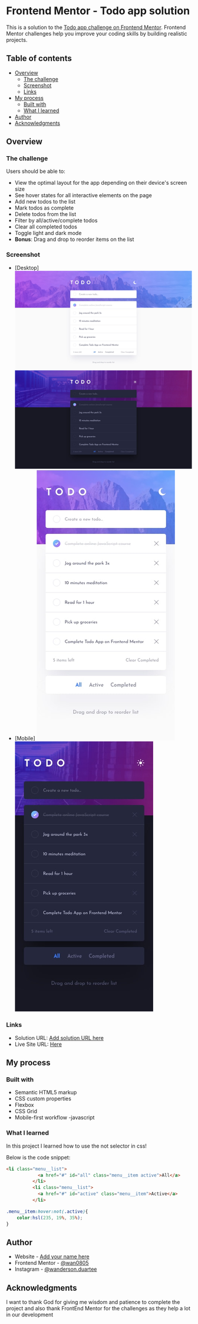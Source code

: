 # Frontend Mentor - Todo app solution

This is a solution to the [Todo app challenge on Frontend Mentor](https://www.frontendmentor.io/challenges/todo-app-Su1_KokOW). Frontend Mentor challenges help you improve your coding skills by building realistic projects. 

## Table of contents

- [Overview](#overview)
  - [The challenge](#the-challenge)
  - [Screenshot](#screenshot)
  - [Links](#links)
- [My process](#my-process)
  - [Built with](#built-with)
  - [What I learned](#what-i-learned)
- [Author](#author)
- [Acknowledgments](#acknowledgments)


## Overview

### The challenge

Users should be able to:

- View the optimal layout for the app depending on their device's screen size
- See hover states for all interactive elements on the page
- Add new todos to the list
- Mark todos as complete
- Delete todos from the list
- Filter by all/active/complete todos
- Clear all completed todos
- Toggle light and dark mode
- **Bonus**: Drag and drop to reorder items on the list

### Screenshot

- [Desktop]
![Desktop Light](./assets/design/desktop-design-light.jpg)
![Desktop Dark](./assets/design/desktop-design-dark.jpg)
- [Mobile]
![Mobile light](./assets/design/mobile-design-light.jpg)
![Mobile Dark](./assets/design/mobile-design-dark.jpg)


### Links

- Solution URL: [Add solution URL here](https://your-solution-url.com)
- Live Site URL: [Here](https://todo-app-wan0805.vercel.app)

## My process

### Built with

- Semantic HTML5 markup
- CSS custom properties
- Flexbox
- CSS Grid
- Mobile-first workflow
-javascript


### What I learned

In this project I learned how to use the not selector in css!

Below is the code snippet:

```html
<li class="menu__list">
            <a href="#" id="all" class="menu__item active">All</a>  
          </li>
          <li class="menu__list">
            <a href="#" id="active" class="menu__item">Active</a>  
          </li>
```
```css
.menu__item:hover:not(.active){
    color:hsl(235, 19%, 35%);
}
```


## Author

- Website - [Add your name here](https://www.your-site.com)
- Frontend Mentor - [@wan0805](https://www.frontendmentor.io/profile/wan0805)
- Instagram - [@wanderson.duartee](https://www.instagram.com/wanderson.duartee)


## Acknowledgments

I want to thank God for giving me wisdom and patience to complete the project and also thank FrontEnd Mentor for the challenges as they help a lot in our development

